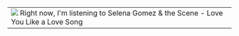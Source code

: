 
<table><tr><td valign="center"><img src="https:&#x2F;&#x2F;lastfm.freetls.fastly.net&#x2F;i&#x2F;u&#x2F;174s&#x2F;6bd48f6b206bf6bed59622b81a53f6bf.png"> </img> Right now, I&#39;m listening to  Selena Gomez &amp; the Scene - Love You Like a Love Song </td></tr></table>